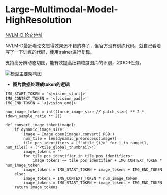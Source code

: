 # Large-Multimodal-Model-HighResolution

[NVLM-D 论文地址](https://arxiv.org/abs/2409.11402)

NVLM-D最近看论文觉得效果还不错的样子，但官方没有训练代码，就自己看着写了一下训练的代码，使用trainer进行复现。

支持高分辨动态切图，能有效提高细颗粒度图片的识别，如OCR任务。

![模型主要架构图](https://github.com/X-jun-0130/NVLM-D_Code-Reproduction/blob/main/VisualModel/NVLM-D.png)



- **图片数据处理成token的逻辑**
```
IMG_START_TOKEN = '<|vision_start|>'
IMG_CONTEXT_TOKEN = '<|vision_pad|>'
IMG_END_TOKEN = '<|vision_end|>'

num_image_token = int((force_image_size // patch_size) ** 2 * (down_sample_ratio ** 2))

def convert_image_token(image):
    if dynamic_image_size:
        image = Image.open(image).convert('RGB')
        num_tile = len(dynamic_preprocess(image))
        tile_pos_identifiers = [f"<tile_{i}>" for i in range(1, num_tile)] + ["<tile_global_thumbnail>"]
        image_tokens = ''
        for tile_pos_identifier in tile_pos_identifiers:
            image_tokens += tile_pos_identifier + IMG_CONTEXT_TOKEN * num_image_token
        image_tokens = IMG_START_TOKEN + image_tokens + IMG_END_TOKEN
    else:
        image_tokens = IMG_CONTEXT_TOKEN * num_image_token
        image_tokens = IMG_START_TOKEN + image_tokens + IMG_END_TOKEN
    return image_tokens
```
